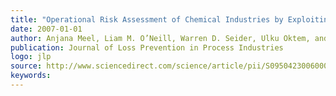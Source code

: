 ```yaml
---
title: "Operational Risk Assessment of Chemical Industries by Exploiting Accident Databases"
date: 2007-01-01
author: Anjana Meel, Liam M. O’Neill, Warren D. Seider, Ulku Oktem, and Nir Keren
publication: Journal of Loss Prevention in Process Industries
logo: jlp
source: http://www.sciencedirect.com/science/article/pii/S0950423006000714
keywords:
---
```




